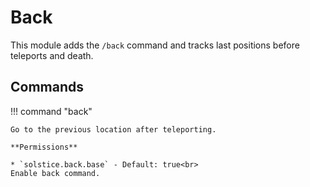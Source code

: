 # Back

This module adds the `/back` command and tracks last positions before teleports and death.

## Commands

!!! command "back"

    Go to the previous location after teleporting.

    **Permissions**

    * `solstice.back.base` - Default: true<br>
    Enable back command.